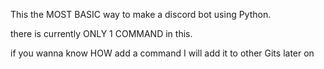 This the MOST BASIC way to make a discord bot using Python. 

there is currently ONLY 1 COMMAND in this.

if you wanna know HOW add a command I will add it to other Gits later on
